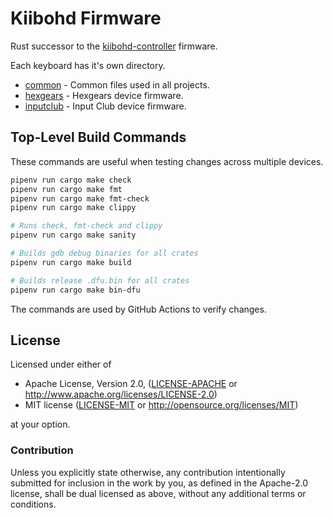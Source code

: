 # Kiibohd Firmware

Rust successor to the [kiibohd-controller](https://github.com/kiibohd/controller) firmware.

Each keyboard has it's own directory.

* [common](common) - Common files used in all projects.
* [hexgears](hexgears) - Hexgears device firmware.
* [inputclub](inputclub) - Input Club device firmware.


## Top-Level Build Commands

These commands are useful when testing changes across multiple devices.

```bash
pipenv run cargo make check
pipenv run cargo make fmt
pipenv run cargo make fmt-check
pipenv run cargo make clippy

# Runs check, fmt-check and clippy
pipenv run cargo make sanity

# Builds gdb debug binaries for all crates
pipenv run cargo make build

# Builds release .dfu.bin for all crates
pipenv run cargo make bin-dfu
```

The commands are used by GitHub Actions to verify changes.


## License

Licensed under either of

 * Apache License, Version 2.0, ([LICENSE-APACHE](LICENSE-APACHE) or http://www.apache.org/licenses/LICENSE-2.0)
 * MIT license ([LICENSE-MIT](LICENSE-MIT) or http://opensource.org/licenses/MIT)

at your option.


### Contribution

Unless you explicitly state otherwise, any contribution intentionally submitted
for inclusion in the work by you, as defined in the Apache-2.0 license, shall be dual licensed as above, without any
additional terms or conditions.
